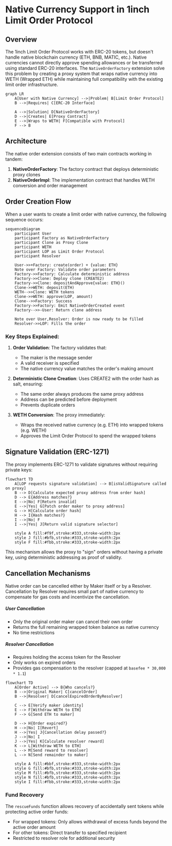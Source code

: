 # Native Currency Support in 1inch Limit Order Protocol

## Overview

The 1inch Limit Order Protocol works with ERC-20 tokens, but doesn't handle native blockchain currency (ETH, BNB, MATIC, etc.). Native currencies cannot directly approve spending allowances or be transferred using standard ERC-20 interfaces. The `NativeOrderFactory` extension solve this problem by creating a proxy system that wraps native currency into WETH (Wrapped ETH) while maintaining full compatibility with the existing limit order infrastructure.

```mermaid
graph LR
    A[User with Native Currency] -->|Problem| B[Limit Order Protocol]
    B -->|Requires| C[ERC-20 Interface]
    
    A -->|Solution| D[NativeOrderFactory]
    D -->|Creates| E[Proxy Contract]
    E -->|Wraps to WETH| F[Compatible with Protocol]
    F --> B
```

## Architecture

The native order extension consists of two main contracts working in tandem:

1. **NativeOrderFactory**: The factory contract that deploys deterministic proxy clones
2. **NativeOrderImpl**: The implementation contract that handles WETH conversion and order management

## Order Creation Flow

When a user wants to create a limit order with native currency, the following sequence occurs:

```mermaid
sequenceDiagram
    participant User
    participant Factory as NativeOrderFactory
    participant Clone as Proxy Clone
    participant WETH
    participant LOP as Limit Order Protocol
    participant Resolver
    
    User->>+Factory: create(order) + {value: ETH}
    Note over Factory: Validate order parameters
    Factory->>Factory: Calculate deterministic address
    Factory->>Clone: Deploy clone (CREATE2)
    Factory->>Clone: depositAndApprove{value: ETH}()
    Clone->>WETH: deposit(ETH)
    WETH-->>Clone: WETH tokens
    Clone->>WETH: approve(LOP, amount)
    Clone-->>Factory: Success
    Factory->>Factory: Emit NativeOrderCreated event
    Factory-->>-User: Return clone address
    
    Note over User,Resolver: Order is now ready to be filled
    Resolver->>LOP: Fills the order
```

### Key Steps Explained:

1. **Order Validation**: The factory validates that:
   - The maker is the message sender
   - A valid receiver is specified
   - The native currency value matches the order's making amount

2. **Deterministic Clone Creation**: Uses CREATE2 with the order hash as salt, ensuring:
   - The same order always produces the same proxy address
   - Address can be predicted before deployment
   - Prevents duplicate orders

3. **WETH Conversion**: The proxy immediately:
   - Wraps the received native currency (e.g. ETH) into wrapped tokens (e.g. WETH)
   - Approves the Limit Order Protocol to spend the wrapped tokens

## Signature Validation (ERC-1271)

The proxy implements ERC-1271 to validate signatures without requiring private keys:

```mermaid
flowchart TD
    A[LOP requests signature validation] --> B[isValidSignature called on proxy]
    B --> D[Calculate expected proxy address from order hash]
    D --> E{Address matches?}
    E -->|No| F[Return invalid]
    E -->|Yes| G[Patch order maker to proxy address]
    G --> H[Calculate order hash]
    H --> I{Hash matches?}
    I -->|No| F
    I -->|Yes| J[Return valid signature selector]
    
    style A fill:#f9f,stroke:#333,stroke-width:2px
    style J fill:#bfb,stroke:#333,stroke-width:2px
    style F fill:#fbb,stroke:#333,stroke-width:2px
```

This mechanism allows the proxy to "sign" orders without having a private key, using deterministic addressing as proof of validity.

## Cancellation Mechanisms

Native order can be cancelled either by Maker itself or by a Resolver. Cancellation by Resolver requires small part of native currency to compensate for gas costs and incentivize the cancellation.

##### User Cancellation
- Only the original order maker can cancel their own order
- Returns the full remaining wrapped token balance as native currency
- No time restrictions

##### Resolver Cancellation
- Requires holding the access token for the Resolver
- Only works on expired orders
- Provides gas compensation to the resolver (capped at `basefee * 30,000 * 1.1`)

```mermaid
flowchart TD
    A[Order Active] --> B{Who cancels?}
    B -->|Original Maker| C[cancelOrder]
    B -->|Resolver| D[cancelExpiredOrderByResolver]
    
    C --> E[Verify maker identity]
    E --> F[Withdraw WETH to ETH]
    F --> G[Send ETH to maker]
    
    D --> H{Order expired?}
    H -->|No| I[Revert]
    H -->|Yes| J{Cancellation delay passed?}
    J -->|No| I
    J -->|Yes| K[Calculate resolver reward]
    K --> L[Withdraw WETH to ETH]
    L --> M[Send reward to resolver]
    L --> N[Send remainder to maker]
    
    style A fill:#bbf,stroke:#333,stroke-width:2px
    style G fill:#bfb,stroke:#333,stroke-width:2px
    style M fill:#bfb,stroke:#333,stroke-width:2px
    style N fill:#bfb,stroke:#333,stroke-width:2px
    style I fill:#fbb,stroke:#333,stroke-width:2px
```

### Fund Recovery
The `rescueFunds` function allows recovery of accidentally sent tokens while protecting active order funds:
- For wrapped tokens: Only allows withdrawal of excess funds beyond the active order amount
- For other tokens: Direct transfer to specified recipient
- Restricted to resolver role for additional security